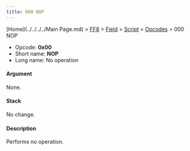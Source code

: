```yaml
---
title: 000 NOP
---
```


[Home](../../../../Main Page.md) > [FF8](../../../../FF8.md) > [Field](../../../Field.md) > [Script](../../Script.md) > [Opcodes](../Opcodes.md) > 000 NOP

-   Opcode: **0x00**
-   Short name: **NOP**
-   Long name: No operation

#### Argument

None.

#### Stack

No change.

#### Description

Performs no operation.

